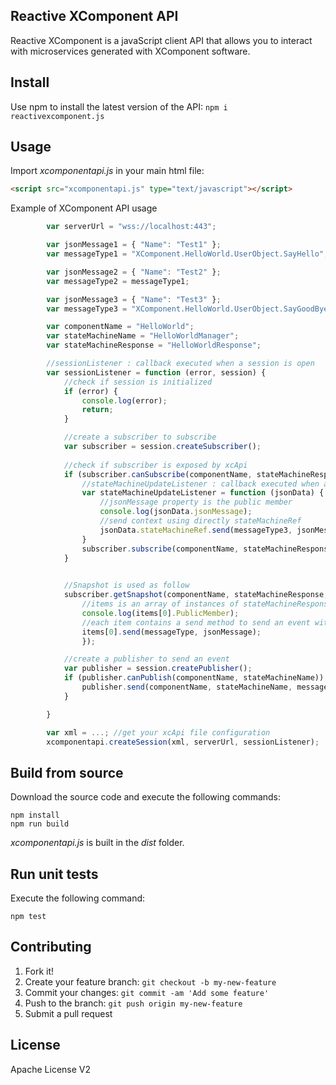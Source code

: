 ## Reactive XComponent API
Reactive XComponent is a javaScript client API that allows you to interact with microservices generated with XComponent software.

## Install
Use npm to install the latest version of the API:
``` npm i reactivexcomponent.js ```

## Usage
Import *xcomponentapi.js* in your main html file:
```html
<script src="xcomponentapi.js" type="text/javascript"></script>
```

Example of XComponent API usage
```js
        var serverUrl = "wss://localhost:443";

        var jsonMessage1 = { "Name": "Test1" };
        var messageType1 = "XComponent.HelloWorld.UserObject.SayHello";

        var jsonMessage2 = { "Name": "Test2" };
        var messageType2 = messageType1;

        var jsonMessage3 = { "Name": "Test3" };
        var messageType3 = "XComponent.HelloWorld.UserObject.SayGoodBye";

        var componentName = "HelloWorld";
        var stateMachineName = "HelloWorldManager";
        var stateMachineResponse = "HelloWorldResponse";

        //sessionListener : callback executed when a session is open
        var sessionListener = function (error, session) {
            //check if session is initialized
            if (error) {
                console.log(error);
                return;
            }

            //create a subscriber to subscribe
            var subscriber = session.createSubscriber();
            
            //check if subscriber is exposed by xcApi
            if (subscriber.canSubscribe(componentName, stateMachineResponse)) {
                //stateMachineUpdateListener : callback executed when a message is received by the subscribed stateMachine
                var stateMachineUpdateListener = function (jsonData) {
                    //jsonMessage property is the public member
                    console.log(jsonData.jsonMessage);
                    //send context using directly stateMachineRef
                    jsonData.stateMachineRef.send(messageType3, jsonMessage3);
                }       
                subscriber.subscribe(componentName, stateMachineResponse, stateMachineUpdateListener);         
            }

                
            //Snapshot is used as follow
            subscriber.getSnapshot(componentName, stateMachineResponse, function (items) {
                //items is an array of instances of stateMachineResponse
                console.log(items[0].PublicMember);
                //each item contains a send method to send an event with a context
                items[0].send(messageType, jsonMessage);
                });

            //create a publisher to send an event
            var publisher = session.createPublisher(); 
            if (publisher.canPublish(componentName, stateMachineName)) {
                publisher.send(componentName, stateMachineName, messageType1, jsonMessage1);
            } 

        }

        var xml = ...; //get your xcApi file configuration            
        xcomponentapi.createSession(xml, serverUrl, sessionListener);

```

## Build from source
Download the source code and execute the following commands:
``` 
npm install
npm run build    
```
*xcomponentapi.js* is built in the *dist* folder. 

## Run unit tests
Execute the following command:
``` 
npm test        
```

## Contributing
1. Fork it!
2. Create your feature branch: `git checkout -b my-new-feature`
3. Commit your changes: `git commit -am 'Add some feature'`
4. Push to the branch: `git push origin my-new-feature`
5. Submit a pull request

## License
Apache License V2

